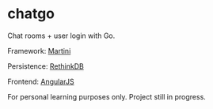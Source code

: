 chatgo
======

Chat rooms + user login with Go.   

Framework: [Martini](https://github.com/go-martini/martini)

Persistence: [RethinkDB](http://rethinkdb.com/)

Frontend: [AngularJS](https://angularjs.org/)

For personal learning purposes only. Project still in progress.
